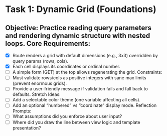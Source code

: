 # Task 1: Dynamic Grid (Foundations)


## Objective: Practice reading query parameters and rendering dynamic structure with nested loops. Core Requirements:

- [x] Route renders a grid with default dimensions (e.g., 3x3) overridden by query params (rows, cols).
- [x] Each cell displays its coordinates or ordinal number.
- [ ] A simple form (GET) at the top allows regenerating the grid. Constraints:
- [ ] Must validate rows/cols as positive integers with sane max limits (prevent enormous grids).
- [ ] Provide a user-friendly message if validation fails and fall back to defaults. Stretch Ideas:
- [ ] Add a selectable color theme (one variable affecting all cells).
- [ ] Add an optional “numbered” vs “coordinate” display mode. Reflection Prompts:
- [ ] What assumptions did you enforce about user input?
- [ ] Where did you draw the line between view logic and template presentation?